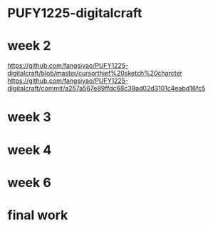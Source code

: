 # PUFY1225-digitalcraft
# week 2
https://github.com/fangsiyao/PUFY1225-digitalcraft/blob/master/cursorthief%20sketch%20charcter
https://github.com/fangsiyao/PUFY1225-digitalcraft/commit/a257a567e89ffdc68c39ad02d3101c4eabd16fc5

# week 3
# week 4
# week 6
# final work
